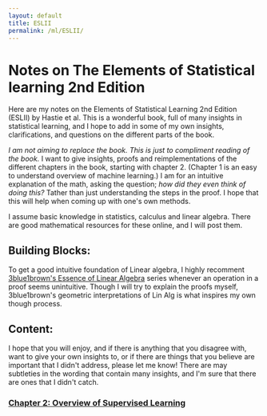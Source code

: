 ```yaml
---
layout: default
title: ESLII
permalink: /ml/ESLII/
---
```

# Notes on The Elements of Statistical learning 2nd Edition
Here are my notes on the Elements of Statistical Learning 2nd Edition (ESLII) by Hastie et al. This is a wonderful book, full of many insights in statistical learning, and I hope to add in some of my own insights, clarifications, and questions on the different parts of the book.

_I am not aiming to replace the book. This is just to compliment reading of the book._ I want to give insights, proofs and reimplementations of the different chapters in the book, starting with chapter 2. (Chapter 1 is an easy to understand overview of machine learning.) I am for an intuitive explanation of the math, asking the question; *how did they even think of doing this?* Tather than just understanding the steps in the proof. I hope that this will help when coming up with one's own methods.

I assume basic knowledge in statistics, calculus and linear algebra. There are good mathematical resources for these online, and I will post them. 
## Building Blocks:
To get a good intuitive foundation of Linear algebra, I highly recomment [3blue1brown's Essence of Linear Algebra](https://www.youtube.com/playlist?list=PLZHQObOWTQDPD3MizzM2xVFitgF8hE_ab) series whenever an operation in a proof seems unintuitive. Though I will try to explain the proofs myself, 3blue1brown's geometric interpretations of Lin Alg is what inspires my own though process. 

## Content:
I hope that you will enjoy, and if there is anything that you disagree with, want to give your own insights to, or if there are things that you believe are important that I didn't address, please let me know! There are may subtleties in the wording that contain many insights, and I'm sure that there are ones that I didn't catch.

### [Chapter 2: Overview of Supervised Learning](/ml/ESLII/Ch2)
